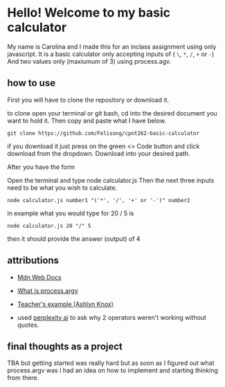 # Hello! Welcome to my basic calculator

My name is Carolina and I made this for an inclass assignment using only javascript. It is a basic calculator only accepting inputs of ( `\`, `*`, `/`, `+` or `-`) And two values only (maxiumum of 3) using process.agv.

## how to use

First you will have to clone the repository or download it.

to clone open your terminal or git bash, cd into the desired document you want to hold it.
Then copy and paste what I have below.

```
git clone https://github.com/Felisong/cpnt262-basic-calculator
```

if you download it just press on the green <> Code button and click download from the dropdown. Download into your desired path.

After you have the form

Open the terminal and type node calculator.js
Then the next three inputs need to be what you wish to calculate.

```
node calculator.js number1 "('*', '/', '+' or '-')" number2
```

in example what you would type for 20 / 5 is

```
node calculator.js 20 "/" 5
```

then it should provide the answer (output) of
4

## attributions

- [Mdn Web Docs](https://developer.mozilla.org/en-US/)
- [What is process.argv](https://stackoverflow.com/questions/4351521/how-do-i-pass-command-line-arguments-to-a-node-js-program-and-receive-them)

- [Teacher's example (Ashlyn Knox)](https://github.com/sait-wbdv/calculator-activity/blob/main/app.js)

- used [perplexity ai](https://www.perplexity.ai) to ask why 2 operators weren't working without quotes.

## final thoughts as a project

TBA but getting started was really hard but as soon as I figured out what process.argv was I had an idea on how to implement and starting thinking from there.

